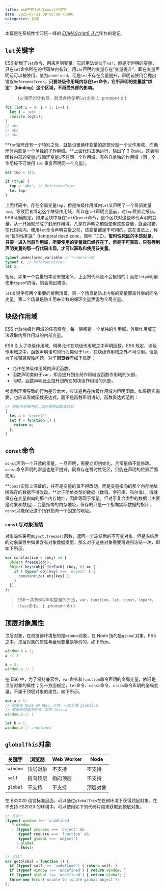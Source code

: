 ```yaml
---
title: es6中的let与const关键字
date: 2023-07-31 09:00:00 +0800
categories: 前端
---
```


本篇是在系统性学习阮一峰的 [*ECMAScript6 入门*](https://es6.ruanyifeng.com)所作的笔记。

## `let`关键字

ES6 新增了`let`命令，用来声明变量。它的用法类似于`var`，但是所声明的变量，只在`let`命令所在的代码块内有效。用`var`声明的变量存在“变量提升”，即在变量声明前可以被使用，值为`undefined`。但是`let`不存在变量提升，声明前使用会抛出错误`ReferenceError`。**只要块级作用域内存在`let`命令，它所声明的变量就“绑定”（binding）这个区域，不再受外部的影响。**

> `for`循环的计数器，就很合适使用`let`命令
> {: .prompt-tip }

```javascript
for (let i = 0; i < 3; i++) {
  let i = 'abc';
  console.log(i);
}
// abc
// abc
// abc
```

**`for`循环还有一个特别之处，就是设置循环变量的那部分是一个父作用域，而循环体内部是一个单独的子作用域。**上面代码正确运行，输出了 3 次`abc`。这表明函数内部的变量`i`与循环变量`i`不在同一个作用域，有各自单独的作用域（同一个作用域不可使用 `let` 重复声明同一个变量）。

```javascript
var tmp = 123;

if (true) {
  tmp = 'abc'; // ReferenceError
  let tmp;
}

```

上面代码中，存在全局变量`tmp`，但是块级作用域内`let`又声明了一个局部变量`tmp`，导致后者绑定这个块级作用域，所以在`let`声明变量前，对`tmp`赋值会报错。ES6 明确规定，如果区块中存在`let`和`const`命令，这个区块对这些命令声明的变量，从一开始就形成了封闭作用域。凡是在声明之前就使用这些变量，就会报错。在代码块内，使用`let`命令声明变量之前，该变量都是不可用的。这在语法上，称为“暂时性死区”（temporal dead zone，简称 TDZ）。**暂时性死区的本质就是，只要一进入当前作用域，所要使用的变量就已经存在了，但是不可获取，只有等到声明变量的那一行代码出现，才可以获取和使用该变量。**

```javascript
typeof undeclared_variable // "undefined"
typeof x; // ReferenceError
let x;
```

相反，如果一个变量根本没有被定义，上面的代码是不会报错的；而在`let`声明前使用`typeof`的话，则会抛出错误。

`let`关键字有两个重要的使用场景，第一个场景是防止内层的变量覆盖外层的同名变量，第二个场景是防止用来计数的循环变量泄露为全局变量。

## 块级作用域

ES6 允许块级作用域的任意嵌套，每一层都是一个单独的作用域。外层作用域无法读取内层作用域的内部变量。

ES6 引入了块级作用域，明确允许在块级作用域之中声明函数。ES6 规定，块级作用域之中，函数声明语句的行为类似于`let`，在块级作用域之外不可引用。但是为了减轻兼容性问题，对于**浏览器**有如下规定：

- 允许在块级作用域内声明函数。
- 函数声明类似于`var`，即会提升到全局作用域或函数作用域的头部。
- 同时，函数声明还会提升到所在的块级作用域的头部。

考虑到环境导致的行为差异太大，应该避免在块级作用域内声明函数。如果确实需要，也应该写成函数表达式，而不是函数声明语句。函数表达式范例：

```javascript
// 块级作用域内部，优先使用函数表达式
{
  let a = 'secret';
  let f = function () {
    return a;
  };
}
```

## `const`命令

`const`声明一个只读的常量。一旦声明，需要立即初始化，且常量值不能修改。`const`命令声明的常量也是不提升，同样存在暂时性死区，只能在声明的位置后面使用。

**`const`实际上保证的，并不是变量的值不得改动，而是变量指向的那个内存地址所保存的数据不得改动。**对于简单类型的数据（数值、字符串、布尔值），值就保存在变量指向的那个内存地址，因此等同于常量。但对于复合类型的数据（主要是对象和数组），变量指向的内存地址，保存的只是一个指向实际数据的指针，`const`只能保证这个指针指向一个固定的地址。

### `const`与对象冻结

对象冻结采用`Object.freeze()`函数，返回一个冻结后的不可变对象。但是冻结后的对象属性中如果含有对象数据类型，那么对于这些对象需要再递归冻结一次，即如下所示。

```javascript
var constantize = (obj) => {
  Object.freeze(obj);
  Object.keys(obj).forEach( (key, i) => {
    if ( typeof obj[key] === 'object' ) {
      constantize( obj[key] );
    }
  });
};
```

>ES6一共有6种声明变量的方法，`var`，`function`，`let`，`const`，`import`，`class`命令。
>{: .prompt-info }

## 顶层对象属性

顶层对象，在浏览器环境指的是`window`对象，在 Node 指的是`global`对象。ES5 之中，顶层对象的属性与全局变量是等价的，如下所示。

```javascript
window.a = 1;
a // 1

a = 2;
window.a // 2
```

在 ES6 中，为了保持兼容性，`var`命令和`function`命令声明的全局变量，依旧是顶层对象的属性；另一方面规定，`let`命令、`const`命令、`class`命令声明的全局变量，不属于顶层对象的属性，如下所示。

```javascript
var a = 1;
// 如果在 Node 的 REPL 环境，可以写成 global.a
// 或者采用通用方法，写成 this.a
window.a // 1

let b = 1;
window.b // undefined
```

## `globalThis`对象

| 关键字   | 浏览器   | Web Worker | Node     |
| -------- | -------- | ---------- | -------- |
| `window` | 顶层对象 | 不支持     | 不支持   |
| `self`   | 指向顶层 | 指向顶层   | 不支持   |
| `global` | 不支持   | 不支持     | 顶层对象 |

在 ES2020 语言标准层面，可以通过`globalThis`在任何环境下获得顶层对象。在不支持 ES2020 的环境中，可以使用如下的代码片段来获取到顶层对象。

```javascript
// 方法一
(typeof window !== 'undefined'
   ? window
   : (typeof process === 'object' &&
      typeof require === 'function' &&
      typeof global === 'object')
     ? global
     : this);

// 方法二
var getGlobal = function () {
  if (typeof self !== 'undefined') { return self; }
  if (typeof window !== 'undefined') { return window; }
  if (typeof global !== 'undefined') { return global; }
  throw new Error('unable to locate global object');
};
```

